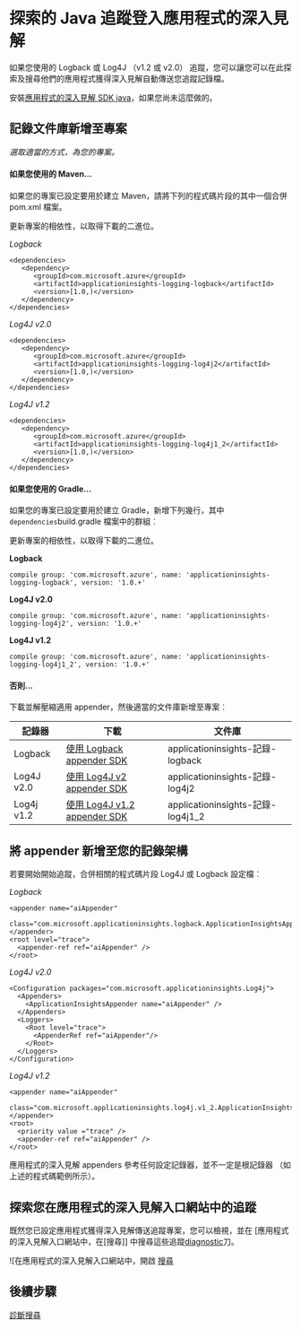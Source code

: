 <properties 
    pageTitle="探索的 Java 追蹤登入應用程式的深入見解" 
    description="在 [應用程式的深入見解的搜尋 Log4J 或 Logback 追蹤" 
    services="application-insights" 
    documentationCenter="java"
    authors="alancameronwills" 
    manager="douge"/>

<tags 
    ms.service="application-insights" 
    ms.workload="tbd" 
    ms.tgt_pltfrm="ibiza" 
    ms.devlang="na" 
    ms.topic="article" 
    ms.date="07/12/2016" 
    ms.author="awills"/>

# <a name="explore-java-trace-logs-in-application-insights"></a>探索的 Java 追蹤登入應用程式的深入見解

如果您使用的 Logback 或 Log4J （v1.2 或 v2.0） 追蹤，您可以讓您可以在此探索及搜尋他們的應用程式獲得深入見解自動傳送您追蹤記錄檔。

安裝[應用程式的深入見解 SDK java][java]，如果您尚未這麼做的。


## <a name="add-logging-libraries-to-your-project"></a>記錄文件庫新增至專案

*選取適當的方式，為您的專案。*

#### <a name="if-youre-using-maven"></a>如果您使用的 Maven...

如果您的專案已設定要用於建立 Maven，請將下列的程式碼片段的其中一個合併 pom.xml 檔案。

更新專案的相依性，以取得下載的二進位。

*Logback*

    <dependencies>
       <dependency>
          <groupId>com.microsoft.azure</groupId>
          <artifactId>applicationinsights-logging-logback</artifactId>
          <version>[1.0,)</version>
       </dependency>
    </dependencies>

*Log4J v2.0*

    <dependencies>
       <dependency>
          <groupId>com.microsoft.azure</groupId>
          <artifactId>applicationinsights-logging-log4j2</artifactId>
          <version>[1.0,)</version>
       </dependency>
    </dependencies>

*Log4J v1.2*

    <dependencies>
       <dependency>
          <groupId>com.microsoft.azure</groupId>
          <artifactId>applicationinsights-logging-log4j1_2</artifactId>
          <version>[1.0,)</version>
       </dependency>
    </dependencies>

#### <a name="if-youre-using-gradle"></a>如果您使用的 Gradle...

如果您的專案已設定要用於建立 Gradle，新增下列幾行，其中`dependencies`build.gradle 檔案中的群組︰

更新專案的相依性，以取得下載的二進位。

**Logback**

    compile group: 'com.microsoft.azure', name: 'applicationinsights-logging-logback', version: '1.0.+'

**Log4J v2.0**

    compile group: 'com.microsoft.azure', name: 'applicationinsights-logging-log4j2', version: '1.0.+'

**Log4J v1.2**

    compile group: 'com.microsoft.azure', name: 'applicationinsights-logging-log4j1_2', version: '1.0.+'

#### <a name="otherwise-"></a>否則...

下載並解壓縮適用 appender，然後適當的文件庫新增至專案︰


記錄器 | 下載 | 文件庫
----|----|----
Logback|[使用 Logback appender SDK](https://aka.ms/xt62a4)|applicationinsights-記錄-logback
Log4J v2.0|[使用 Log4J v2 appender SDK](https://aka.ms/qypznq)|applicationinsights-記錄-log4j2 
Log4j v1.2|[使用 Log4J v1.2 appender SDK](https://aka.ms/ky9cbo)|applicationinsights-記錄-log4j1_2 



## <a name="add-the-appender-to-your-logging-framework"></a>將 appender 新增至您的記錄架構

若要開始開始追蹤，合併相關的程式碼片段 Log4J 或 Logback 設定檔︰ 

*Logback*

    <appender name="aiAppender" 
      class="com.microsoft.applicationinsights.logback.ApplicationInsightsAppender">
    </appender>
    <root level="trace">
      <appender-ref ref="aiAppender" />
    </root>


*Log4J v2.0*


    <Configuration packages="com.microsoft.applicationinsights.Log4j">
      <Appenders>
        <ApplicationInsightsAppender name="aiAppender" />
      </Appenders>
      <Loggers>
        <Root level="trace">
          <AppenderRef ref="aiAppender"/>
        </Root>
      </Loggers>
    </Configuration>


*Log4J v1.2*

    <appender name="aiAppender" 
         class="com.microsoft.applicationinsights.log4j.v1_2.ApplicationInsightsAppender">
    </appender>
    <root>
      <priority value ="trace" />
      <appender-ref ref="aiAppender" />
    </root>

應用程式的深入見解 appenders 參考任何設定記錄器，並不一定是根記錄器 （如上述的程式碼範例所示）。

## <a name="explore-your-traces-in-the-application-insights-portal"></a>探索您在應用程式的深入見解入口網站中的追蹤

既然您已設定應用程式獲得深入見解傳送追蹤專案，您可以檢視，並在 [應用程式的深入見解入口網站中，在[搜尋]] 中搜尋這些追蹤[diagnostic]刀。

![在應用程式的深入見解入口網站中，開啟 [搜尋](./media/app-insights-java-trace-logs/10-diagnostics.png)

## <a name="next-steps"></a>後續步驟

[診斷搜尋][diagnostic]

<!--Link references-->

[diagnostic]: app-insights-diagnostic-search.md
[java]: app-insights-java-get-started.md

 
